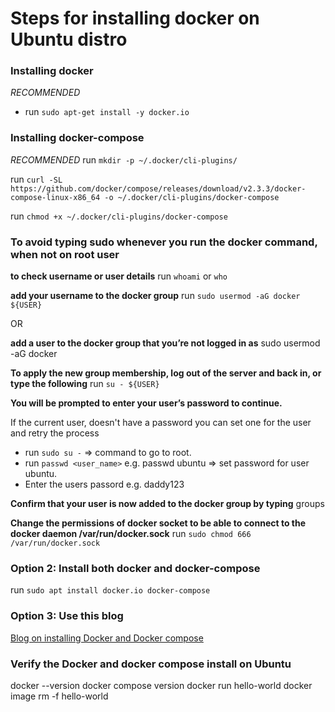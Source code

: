 # Steps for installing docker on Ubuntu distro

### Installing docker

_RECOMMENDED_

- run `sudo apt-get install -y docker.io`

### Installing docker-compose

_RECOMMENDED_
run `mkdir -p ~/.docker/cli-plugins/`

run `curl -SL https://github.com/docker/compose/releases/download/v2.3.3/docker-compose-linux-x86_64 -o ~/.docker/cli-plugins/docker-compose`

run `chmod +x ~/.docker/cli-plugins/docker-compose`

### To avoid typing sudo whenever you run the docker command, when not on root user

**to check username or user details**
run `whoami` or `who`

**add your username to the docker group**
run `sudo usermod -aG docker ${USER}`

OR

**add a user to the docker group that you’re not logged in as**
sudo usermod -aG docker <username>

**To apply the new group membership, log out of the server and back in, or type the following**
run `su - ${USER}`

**You will be prompted to enter your user’s password to continue.**

If the current user, doesn't have a password you can set one for the user and retry the process

- run `sudo su -` => command to go to root.
- run `passwd <user_name>` e.g. passwd ubuntu => set password for user ubuntu.
- Enter the users passord e.g. daddy123

**Confirm that your user is now added to the docker group by typing**
groups

**Change the permissions of docker socket to be able to connect to the docker daemon /var/run/docker.sock**
run `sudo chmod 666 /var/run/docker.sock`

### Option 2: Install both docker and docker-compose

run `sudo apt install docker.io docker-compose`

### Option 3: Use this blog

[Blog on installing Docker and Docker compose](https://itsfoss.com/install-docker-ubuntu "Precise and in dept")

### Verify the Docker and docker compose install on Ubuntu

docker --version
docker compose version
docker run hello-world
docker image rm -f hello-world
